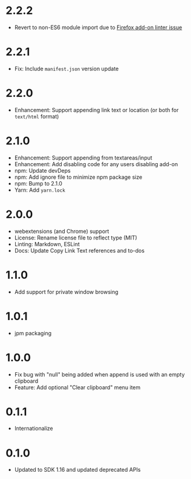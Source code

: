 # 2.2.2

- Revert to non-ES6 module import due to
    [Firefox add-on linter issue](https://github.com/mozilla/addons-linter/issues/1775)

# 2.2.1

- Fix: Include `manifest.json` version update

# 2.2.0

- Enhancement: Support appending link text or location (or
    both for `text/html` format)

# 2.1.0

- Enhancement: Support appending from textareas/input
- Enhancement: Add disabling code for any users disabling add-on
- npm: Update devDeps
- npm: Add ignore file to minimize npm package size
- npm: Bump to 2.1.0
- Yarn: Add `yarn.lock`

# 2.0.0

- webextensions (and Chrome) support
- License: Rename license file to reflect type (MIT)
- Linting: Markdown, ESLint
- Docs: Update Copy Link Text references and to-dos

# 1.1.0
- Add support for private window browsing

# 1.0.1
- jpm packaging

# 1.0.0
- Fix bug with "null" being added when append is used with an empty clipboard
- Feature: Add optional "Clear clipboard" menu item

# 0.1.1
- Internationalize

# 0.1.0
- Updated to SDK 1.16 and updated deprecated APIs
